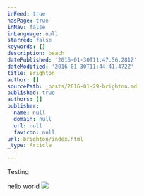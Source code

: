 ```yaml
---
inFeed: true
hasPage: true
inNav: false
inLanguage: null
starred: false
keywords: []
description: beach
datePublished: '2016-01-30T11:47:56.281Z'
dateModified: '2016-01-30T11:44:41.472Z'
title: Brighton
author: []
sourcePath: _posts/2016-01-29-brighton.md
published: true
authors: []
publisher:
  name: null
  domain: null
  url: null
  favicon: null
url: brighton/index.html
_type: Article

---
```

Testing

hello world
![](https://the-grid-user-content.s3-us-west-2.amazonaws.com/9d201aea-1a7d-421f-9d89-693126cebfdf.jpg)